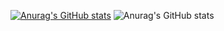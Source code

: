[![Anurag's GitHub stats](https://github-readme-stats.vercel.app/api?username=v)](https://github.com/anuraghazra/github-readme-stats)
![Anurag's GitHub stats](https://github-readme-stats.vercel.app/api?username=Koomaxx86&show_icons=true&theme=dark)

